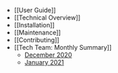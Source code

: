 * [[User Guide]]
* [[Technical Overview]]
* [[Installation]]
* [[Maintenance]]
* [[Contributing]]
* [[Tech Team: Monthly Summary]]
  * [December 2020](https://github.com/liquidinvestigations/docs/wiki/December-2020)
  * [January 2021](https://github.com/liquidinvestigations/docs/wiki/January-2021)
